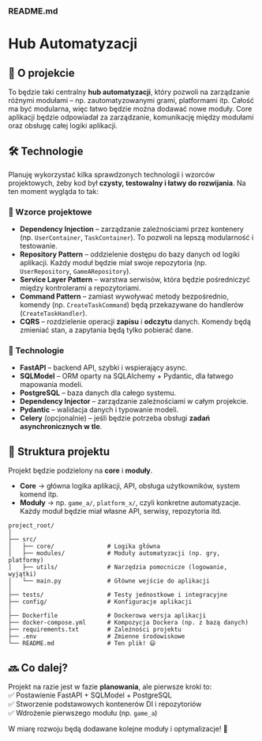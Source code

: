 ### README.md  

# Hub Automatyzacji  

## 🎯 O projekcie  
To będzie taki centralny **hub automatyzacji**, który pozwoli na zarządzanie różnymi modułami – np. zautomatyzowanymi grami, platformami itp. Całość ma być modularna, więc łatwo będzie można dodawać nowe moduły. Core aplikacji będzie odpowiadał za zarządzanie, komunikację między modułami oraz obsługę całej logiki aplikacji.  

## 🛠 Technologie  
Planuję wykorzystać kilka sprawdzonych technologii i wzorców projektowych, żeby kod był **czysty, testowalny i łatwy do rozwijania**. Na ten moment wygląda to tak:  

### 📌 Wzorce projektowe  
- **Dependency Injection** – zarządzanie zależnościami przez kontenery (np. `UserContainer`, `TaskContainer`). To pozwoli na lepszą modularność i testowanie.  
- **Repository Pattern** – oddzielenie dostępu do bazy danych od logiki aplikacji. Każdy moduł będzie miał swoje repozytoria (np. `UserRepository`, `GameARepository`).  
- **Service Layer Pattern** – warstwa serwisów, która będzie pośredniczyć między kontrolerami a repozytoriami.  
- **Command Pattern** – zamiast wywoływać metody bezpośrednio, komendy (np. `CreateTaskCommand`) będą przekazywane do handlerów (`CreateTaskHandler`).  
- **CQRS** – rozdzielenie operacji **zapisu** i **odczytu** danych. Komendy będą zmieniać stan, a zapytania będą tylko pobierać dane.  

### 🚀 Technologie  
- **FastAPI** – backend API, szybki i wspierający async.  
- **SQLModel** – ORM oparty na SQLAlchemy + Pydantic, dla łatwego mapowania modeli.  
- **PostgreSQL** – baza danych dla całego systemu.  
- **Dependency Injector** – zarządzanie zależnościami w całym projekcie.  
- **Pydantic** – walidacja danych i typowanie modeli.  
- **Celery** (opcjonalnie) – jeśli będzie potrzeba obsługi **zadań asynchronicznych w tle**.  

## 📂 Struktura projektu  
Projekt będzie podzielony na **core** i **moduły**.  
- **Core** → główna logika aplikacji, API, obsługa użytkowników, system komend itp.  
- **Moduły** → np. `game_a/`, `platform_x/`, czyli konkretne automatyzacje. Każdy moduł będzie miał własne API, serwisy, repozytoria itd.  

```
project_root/
│
├── src/
│   ├── core/               # Logika główna
│   ├── modules/            # Moduły automatyzacji (np. gry, platformy)
│   ├── utils/              # Narzędzia pomocnicze (logowanie, wyjątki)
│   └── main.py             # Główne wejście do aplikacji
│
├── tests/                  # Testy jednostkowe i integracyjne
├── config/                 # Konfiguracje aplikacji
│
├── Dockerfile              # Dockerowa wersja aplikacji
├── docker-compose.yml      # Kompozycja Dockera (np. z bazą danych)
├── requirements.txt        # Zależności projektu
├── .env                    # Zmienne środowiskowe
└── README.md               # Ten plik! 😃
```

## 🔜 Co dalej?  
Projekt na razie jest w fazie **planowania**, ale pierwsze kroki to:  
✅ Postawienie FastAPI + SQLModel + PostgreSQL  
✅ Stworzenie podstawowych kontenerów DI i repozytoriów  
✅ Wdrożenie pierwszego modułu (np. `game_a`)  

W miarę rozwoju będą dodawane kolejne moduły i optymalizacje! 🚀